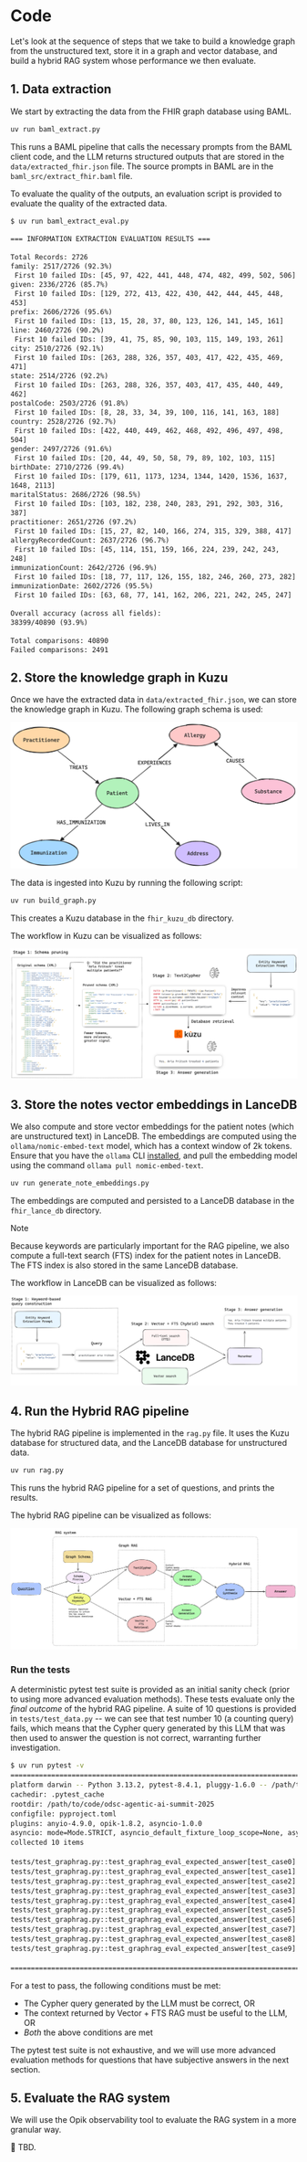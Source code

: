 # Code

Let's look at the sequence of steps that we take to build a knowledge graph from the unstructured
text, store it in a graph and vector database, and build a hybrid RAG system whose performance we
then evaluate.

## 1. Data extraction

We start by extracting the data from the FHIR graph database using BAML.

```bash
uv run baml_extract.py
```
This runs a BAML pipeline that calls the necessary prompts from the BAML client code, and the LLM
returns structured outputs that are stored in the `data/extracted_fhir.json` file. The source prompts
in BAML are in the `baml_src/extract_fhir.baml` file.

To evaluate the quality of the outputs, an evaluation script is provided to evaluate the quality of the extracted data.
```bash
$ uv run baml_extract_eval.py
```
```
=== INFORMATION EXTRACTION EVALUATION RESULTS ===

Total Records: 2726
family: 2517/2726 (92.3%)
 First 10 failed IDs: [45, 97, 422, 441, 448, 474, 482, 499, 502, 506]
given: 2336/2726 (85.7%)
 First 10 failed IDs: [129, 272, 413, 422, 430, 442, 444, 445, 448, 453]
prefix: 2606/2726 (95.6%)
 First 10 failed IDs: [13, 15, 28, 37, 80, 123, 126, 141, 145, 161]
line: 2460/2726 (90.2%)
 First 10 failed IDs: [39, 41, 75, 85, 90, 103, 115, 149, 193, 261]
city: 2510/2726 (92.1%)
 First 10 failed IDs: [263, 288, 326, 357, 403, 417, 422, 435, 469, 471]
state: 2514/2726 (92.2%)
 First 10 failed IDs: [263, 288, 326, 357, 403, 417, 435, 440, 449, 462]
postalCode: 2503/2726 (91.8%)
 First 10 failed IDs: [8, 28, 33, 34, 39, 100, 116, 141, 163, 188]
country: 2528/2726 (92.7%)
 First 10 failed IDs: [422, 440, 449, 462, 468, 492, 496, 497, 498, 504]
gender: 2497/2726 (91.6%)
 First 10 failed IDs: [20, 44, 49, 50, 58, 79, 89, 102, 103, 115]
birthDate: 2710/2726 (99.4%)
 First 10 failed IDs: [179, 611, 1173, 1234, 1344, 1420, 1536, 1637, 1648, 2113]
maritalStatus: 2686/2726 (98.5%)
 First 10 failed IDs: [103, 182, 238, 240, 283, 291, 292, 303, 316, 387]
practitioner: 2651/2726 (97.2%)
 First 10 failed IDs: [15, 27, 82, 140, 166, 274, 315, 329, 388, 417]
allergyRecordedCount: 2637/2726 (96.7%)
 First 10 failed IDs: [45, 114, 151, 159, 166, 224, 239, 242, 243, 248]
immunizationCount: 2642/2726 (96.9%)
 First 10 failed IDs: [18, 77, 117, 126, 155, 182, 246, 260, 273, 282]
immunizationDate: 2602/2726 (95.5%)
 First 10 failed IDs: [63, 68, 77, 141, 162, 206, 221, 242, 245, 247]

Overall accuracy (across all fields):
38399/40890 (93.9%)

Total comparisons: 40890
Failed comparisons: 2491
```

## 2. Store the knowledge graph in Kuzu

Once we have the extracted data in `data/extracted_fhir.json`, we can store the knowledge graph in Kuzu.
The following graph schema is used:

![Graph schema](../assets/graph-schema.png)

The data is ingested into Kuzu by running the following script:

```bash
uv run build_graph.py
```
This creates a Kuzu database in the `fhir_kuzu_db` directory.

The workflow in Kuzu can be visualized as follows:

![Kuzu workflow](../assets/graphrag-workflow.png)

## 3. Store the notes vector embeddings in LanceDB

We also compute and store vector embeddings for the patient notes (which are unstructured text) in LanceDB. The embeddings are computed using the `ollama/nomic-embed-text` model, which has a context window of 2k tokens.
Ensure that you have the `ollama` CLI [installed](https://ollama.readthedocs.io/en/quickstart/), and pull the embedding model using the command `ollama pull nomic-embed-text`.

```bash
uv run generate_note_embeddings.py
```
The embeddings are computed and persisted to a LanceDB database in the `fhir_lance_db` directory.

> [!NOTE]
> Because keywords are particularly important for the RAG pipeline, we also compute a full-text search
> (FTS) index for the patient notes in LanceDB. The FTS index is also stored in the same LanceDB database.

The workflow in LanceDB can be visualized as follows:

![LanceDB workflow](../assets/vector-and-fts-rag-workflow.png)

## 4. Run the Hybrid RAG pipeline

The hybrid RAG pipeline is implemented in the `rag.py` file. It uses the Kuzu database for structured
data, and the LanceDB database for unstructured data.

```bash
uv run rag.py
```

This runs the hybrid RAG pipeline for a set of questions, and prints the results.

The hybrid RAG pipeline can be visualized as follows:

![Hybrid RAG workflow](../assets/hybrid-rag-workflow.png)

### Run the tests

A deterministic pytest test suite is provided as an initial sanity check (prior to using more advanced
evaluation methods). These tests evaluate only the _final outcome_ of the hybrid RAG pipeline. A suite
of 10 questions is provided in `tests/test_data.py` -- we can see that test number 10 (a counting query)
fails, which means that the Cypher query generated by this LLM that was then used to answer the question
is not correct, warranting further investigation.

```bash
$ uv run pytest -v
===================================================================================================== test session starts =====================================================================================================
platform darwin -- Python 3.13.2, pytest-8.4.1, pluggy-1.6.0 -- /path/to/code/odsc-agentic-ai-summit-2025/.venv/bin/python3
cachedir: .pytest_cache
rootdir: /path/to/code/odsc-agentic-ai-summit-2025
configfile: pyproject.toml
plugins: anyio-4.9.0, opik-1.8.2, asyncio-1.0.0
asyncio: mode=Mode.STRICT, asyncio_default_fixture_loop_scope=None, asyncio_default_test_loop_scope=function
collected 10 items                                                                                                                                                                                                            

tests/test_graphrag.py::test_graphrag_eval_expected_answer[test_case0] PASSED                                                                                                                                           [ 10%]
tests/test_graphrag.py::test_graphrag_eval_expected_answer[test_case1] PASSED                                                                                                                                           [ 20%]
tests/test_graphrag.py::test_graphrag_eval_expected_answer[test_case2] PASSED                                                                                                                                           [ 30%]
tests/test_graphrag.py::test_graphrag_eval_expected_answer[test_case3] PASSED                                                                                                                                           [ 40%]
tests/test_graphrag.py::test_graphrag_eval_expected_answer[test_case4] PASSED                                                                                                                                           [ 50%]
tests/test_graphrag.py::test_graphrag_eval_expected_answer[test_case5] PASSED                                                                                                                                           [ 60%]
tests/test_graphrag.py::test_graphrag_eval_expected_answer[test_case6] PASSED                                                                                                                                           [ 70%]
tests/test_graphrag.py::test_graphrag_eval_expected_answer[test_case7] PASSED                                                                                                                                           [ 80%]
tests/test_graphrag.py::test_graphrag_eval_expected_answer[test_case8] PASSED                                                                                                                                           [ 90%]
tests/test_graphrag.py::test_graphrag_eval_expected_answer[test_case9] FAILED                                                                                                                                           [100%]

========================================================================================================== FAILURES ===========================================================================================================
```
For a test to pass, the following conditions must be met:
- The Cypher query generated by the LLM must be correct, OR
- The context returned by Vector + FTS RAG must be useful to the LLM, OR
- _Both_ the above conditions are met

The pytest test suite is not exhaustive, and we will use more advanced evaluation methods for questions that
have subjective answers in the next section.

## 5. Evaluate the RAG system

We will use the Opik observability tool to evaluate the RAG system in a more granular way.

🚧 TBD.